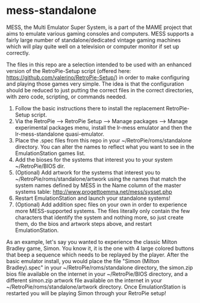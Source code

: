 # mess-standalone
MESS, the Multi Emulator Super System, is a part of the MAME project that aims to emulate various gaming consoles and computers. MESS supports a fairly large number of standalone/dedicated vintage gaming machines which will play quite well on a television or computer monitor if set up correctly.

The files in this repo are a selection intended to be used with an enhanced version of the RetroPie-Setup script (offered here: https://github.com/valerino/RetroPie-Setup/) in order to make configuring and playing those games very simple. The idea is that the configuration should be reduced to just putting the correct files in the correct directories, with zero code, scripting, or commands needed.

1. Follow the basic instructions there to install the replacement RetroPie-Setup script.
2. Via the RetroPie --> RetroPie Setup --> Manage packages --> Manage experimental packages menu, install the lr-mess emulator and then the lr-mess-standalone quasi-emulator.
3. Place the .spec files from this repo in your ~/RetroPie/roms/standalone directory. You can alter the names to reflect what you want to see in the EmulationStation games list.
4. Add the bioses for the systems that interest you to your system ~/RetroPie/BIOS dir.
5. (Optional) Add artwork for the systems that interest you to ~/RetroPie/roms/standalone/artwork using the names that match the system names defined by MESS in the Name column of the master systems table: http://www.progettoemma.net/mess/sysset.php
6. Restart EmulationStation and launch your standalone systems!
7. (Optional) Add addition spec files on your own in order to experience more MESS-supported systems. The files literally only contain the few characters that identify the system and nothing more, so just create them, do the bios and artwork steps above, and restart EmulationStation.

As an example, let's say you wanted to experience the classic Milton Bradley game, Simon. You know it, it is the one with 4 large colored buttons that beep a sequence which needs to be replayed by the player. After the basic emulator install, you would place the file "Simon (Milton Bradley).spec" in your ~/RetroPie/roms/standalone directory, the simon.zip bios file available on the internet in your ~/RetroPie/BIOS directory, and a different simon.zip artwork file available on the internet in your ~/RetroPie/roms/standalone/artwork directory. Once EmulationStation is restarted you will be playing Simon through your RetroPie setup!
